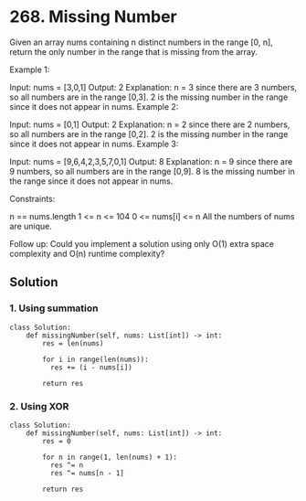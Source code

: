 # 268. Missing Number
Given an array nums containing n distinct numbers in the range [0, n], return the only number in the range that is missing from the array.

 

Example 1:

Input: nums = [3,0,1]
Output: 2
Explanation: n = 3 since there are 3 numbers, so all numbers are in the range [0,3]. 2 is the missing number in the range since it does not appear in nums.
Example 2:

Input: nums = [0,1]
Output: 2
Explanation: n = 2 since there are 2 numbers, so all numbers are in the range [0,2]. 2 is the missing number in the range since it does not appear in nums.
Example 3:

Input: nums = [9,6,4,2,3,5,7,0,1]
Output: 8
Explanation: n = 9 since there are 9 numbers, so all numbers are in the range [0,9]. 8 is the missing number in the range since it does not appear in nums.
 

Constraints:

n == nums.length
1 <= n <= 104
0 <= nums[i] <= n
All the numbers of nums are unique.
 

Follow up: Could you implement a solution using only O(1) extra space complexity and O(n) runtime complexity?

## Solution 
### 1. Using summation
```
class Solution:
    def missingNumber(self, nums: List[int]) -> int:
        res = len(nums)

        for i in range(len(nums)):
          res += (i - nums[i])
        
        return res
```

### 2. Using XOR
```
class Solution:
    def missingNumber(self, nums: List[int]) -> int:
        res = 0

        for n in range(1, len(nums) + 1):
          res ^= n
          res ^= nums[n - 1]
        
        return res
```